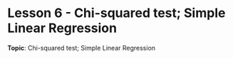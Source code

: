 # Lesson 6 - Chi-squared test; Simple Linear Regression

**Topic**: Chi-squared test; Simple Linear Regression
